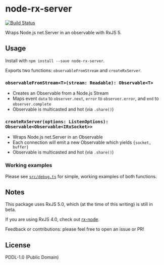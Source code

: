 # node-rx-server

[![Build Status](https://travis-ci.org/dancasey/node-rx-server.svg?branch=master)](https://travis-ci.org/dancasey/node-rx-server)

Wraps Node.js net.Server in an observable with RxJS 5.


## Usage

Install with `npm install --save node-rx-server`.

Exports two functions: `observableFromStream` and `createRxServer`.


### `observableFromStream<T>(stream: Readable): Observable<T>`

- Creates an Observable from a Node.js Stream
- Maps event `data` to `observer.next`, `error` to `observer.error`, and `end` to `observer.complete`
- Observable is multicasted and hot (via `.share()`)


### `createRxServer(options: ListenOptions): Observable<Observable<IRxSocket>>`

- Wraps Node.js net.Server in an Observable
- Each connection will emit a new Observable which yields `{socket, buffer}`
- Observable is multicasted and hot (via `.share()`)


### Working examples

Please see [`src/debug.ts`](https://github.com/dancasey/node-rx-server/blob/master/src/debug.ts) for simple, working examples of both functions.


## Notes

This package uses RxJS 5.0, which (at the time of this writing) is still in beta.

If you are using RxJS 4.0, check out [rx-node](https://github.com/Reactive-Extensions/rx-node).

Feedback or contributions: please feel free to open an issue or PR!


## License

PDDL-1.0 (Public Domain)
